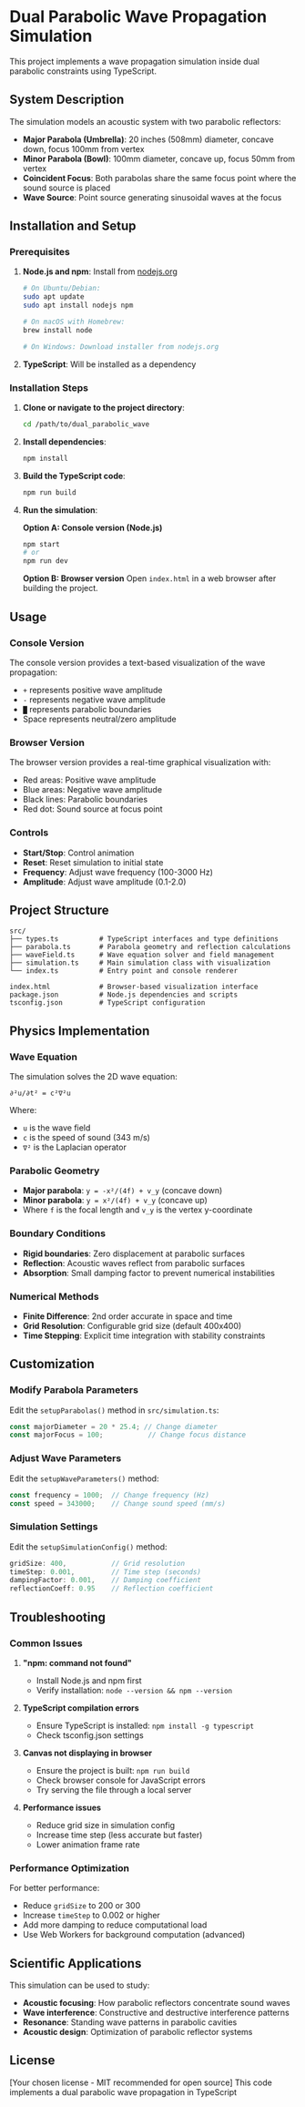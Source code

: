 # Dual Parabolic Wave Propagation Simulation

This project implements a wave propagation simulation inside dual parabolic constraints using TypeScript.

## System Description

The simulation models an acoustic system with two parabolic reflectors:

- **Major Parabola (Umbrella)**: 20 inches (508mm) diameter, concave down, focus 100mm from vertex
- **Minor Parabola (Bowl)**: 100mm diameter, concave up, focus 50mm from vertex
- **Coincident Focus**: Both parabolas share the same focus point where the sound source is placed
- **Wave Source**: Point source generating sinusoidal waves at the focus

## Installation and Setup

### Prerequisites

1. **Node.js and npm**: Install from [nodejs.org](https://nodejs.org/)
   ```bash
   # On Ubuntu/Debian:
   sudo apt update
   sudo apt install nodejs npm
   
   # On macOS with Homebrew:
   brew install node
   
   # On Windows: Download installer from nodejs.org
   ```

2. **TypeScript**: Will be installed as a dependency

### Installation Steps

1. **Clone or navigate to the project directory**:
   ```bash
   cd /path/to/dual_parabolic_wave
   ```

2. **Install dependencies**:
   ```bash
   npm install
   ```

3. **Build the TypeScript code**:
   ```bash
   npm run build
   ```

4. **Run the simulation**:
   
   **Option A: Console version (Node.js)**
   ```bash
   npm start
   # or
   npm run dev
   ```
   
   **Option B: Browser version**
   Open `index.html` in a web browser after building the project.

## Usage

### Console Version
The console version provides a text-based visualization of the wave propagation:
- `+` represents positive wave amplitude
- `-` represents negative wave amplitude
- `█` represents parabolic boundaries
- Space represents neutral/zero amplitude

### Browser Version
The browser version provides a real-time graphical visualization with:
- Red areas: Positive wave amplitude
- Blue areas: Negative wave amplitude
- Black lines: Parabolic boundaries
- Red dot: Sound source at focus point

### Controls
- **Start/Stop**: Control animation
- **Reset**: Reset simulation to initial state
- **Frequency**: Adjust wave frequency (100-3000 Hz)
- **Amplitude**: Adjust wave amplitude (0.1-2.0)

## Project Structure

```
src/
├── types.ts          # TypeScript interfaces and type definitions
├── parabola.ts       # Parabola geometry and reflection calculations
├── waveField.ts      # Wave equation solver and field management
├── simulation.ts     # Main simulation class with visualization
└── index.ts          # Entry point and console renderer

index.html            # Browser-based visualization interface
package.json          # Node.js dependencies and scripts
tsconfig.json         # TypeScript configuration
```

## Physics Implementation

### Wave Equation
The simulation solves the 2D wave equation:
```
∂²u/∂t² = c²∇²u
```
Where:
- `u` is the wave field
- `c` is the speed of sound (343 m/s)
- `∇²` is the Laplacian operator

### Parabolic Geometry
- **Major parabola**: `y = -x²/(4f) + v_y` (concave down)
- **Minor parabola**: `y = x²/(4f) + v_y` (concave up)
- Where `f` is the focal length and `v_y` is the vertex y-coordinate

### Boundary Conditions
- **Rigid boundaries**: Zero displacement at parabolic surfaces
- **Reflection**: Acoustic waves reflect from parabolic surfaces
- **Absorption**: Small damping factor to prevent numerical instabilities

### Numerical Methods
- **Finite Difference**: 2nd order accurate in space and time
- **Grid Resolution**: Configurable grid size (default 400x400)
- **Time Stepping**: Explicit time integration with stability constraints

## Customization

### Modify Parabola Parameters
Edit the `setupParabolas()` method in `src/simulation.ts`:
```typescript
const majorDiameter = 20 * 25.4; // Change diameter
const majorFocus = 100;           // Change focus distance
```

### Adjust Wave Parameters
Edit the `setupWaveParameters()` method:
```typescript
const frequency = 1000;  // Change frequency (Hz)
const speed = 343000;    // Change sound speed (mm/s)
```

### Simulation Settings
Edit the `setupSimulationConfig()` method:
```typescript
gridSize: 400,           // Grid resolution
timeStep: 0.001,         // Time step (seconds)
dampingFactor: 0.001,    // Damping coefficient
reflectionCoeff: 0.95    // Reflection coefficient
```

## Troubleshooting

### Common Issues

1. **"npm: command not found"**
   - Install Node.js and npm first
   - Verify installation: `node --version && npm --version`

2. **TypeScript compilation errors**
   - Ensure TypeScript is installed: `npm install -g typescript`
   - Check tsconfig.json settings

3. **Canvas not displaying in browser**
   - Ensure the project is built: `npm run build`
   - Check browser console for JavaScript errors
   - Try serving the file through a local server

4. **Performance issues**
   - Reduce grid size in simulation config
   - Increase time step (less accurate but faster)
   - Lower animation frame rate

### Performance Optimization

For better performance:
- Reduce `gridSize` to 200 or 300
- Increase `timeStep` to 0.002 or higher
- Add more damping to reduce computational load
- Use Web Workers for background computation (advanced)

## Scientific Applications

This simulation can be used to study:
- **Acoustic focusing**: How parabolic reflectors concentrate sound waves
- **Wave interference**: Constructive and destructive interference patterns
- **Resonance**: Standing wave patterns in parabolic cavities
- **Acoustic design**: Optimization of parabolic reflector systems

## License

[Your chosen license - MIT recommended for open source]
This code implements a dual parabolic wave propagation in TypeScript
